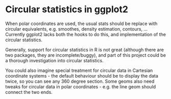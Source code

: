 Circular statistics in ggplot2
==============================

When polar coordinates are used, the usual stats should be replace with circular equivalents, e.g. smoothes, density estimation, contours, ...  Currently ggplot2 lacks both the hooks to do this, and implementation of the circular statistics.

Generally, support for circular statistics in R is not great (although there are two packages, they are incomplete/buggy), and part of this project could be a thorough investigation into circular statistics.

You could also imagine special treatment for circular data in Cartesian coordinate systems - the default behaviour should be to display the data twice, so you can see any 360 degree section.  Some geoms also need tweaks for circular data in polar coordinates - e.g. the line geom should connect the two ends.
